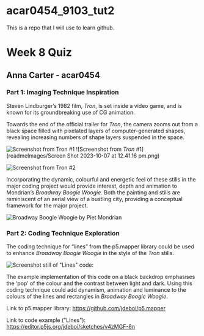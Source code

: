 # acar0454_9103_tut2

This is a repo that I will use to learn github.

# Week 8 Quiz
## Anna Carter - acar0454

### Part 1: Imaging Technique Inspiration

Steven Lindburger’s 1982 film, *Tron*, is set inside a video game, and is known for its groundbreaking use of CG animation. 

Towards the end of the official trailer for *Tron*, the camera zooms out from a black space filled with pixelated layers of computer-generated shapes, revealing increasing numbers of shape layers suspended in the space. 

![Screenshot from *Tron* #1](readmeImages/Screen%20Shot%202023-10-07%at%2012.41.16%20pm.png) 
![Screenshot from *Tron* #1](readmeImages/Screen Shot 2023-10-07 at 12.41.16 pm.png)


![Screenshot from *Tron* #2](readmeImages/Screen%20Shot%202023-10-07%at%2012.41.18%20pm.png)

Incorporating the dynamic, colourful and energetic feel of these stills in the major coding project would provide interest, depth and animation to Mondrian’s *Broadway Boogie Woogie*. Both the painting and stills are reminiscent of an aerial view of a bustling city, providing a conceptual framework for the major project. 

![*Broadway Boogie Woogie* by Piet Mondrian](readmeImages/Piet_Mondrian%Broadway_Boogie_Woogie.jpeg)

### Part 2: Coding Technique Exploration

The coding technique for “lines” from the p5.mapper library could be used to enhance *Broadway Boogie Woogie* in the style of the *Tron* stills. 

![Screenshot still of "Lines" code:](readmeImages/lines%screenshot.png)

The example implementation of this code on a black backdrop emphasises the ‘pop’ of the colour and the contrast between light and dark. Using this coding technique could add dynamism, animation and luminance to the colours of the lines and rectangles in *Broadway Boogie Woogie*.  

Link to p5.mapper library: https://github.com/jdeboi/p5.mapper 

Link to code example ("Lines"): https://editor.p5js.org/jdeboi/sketches/v4zMGF-6n 
